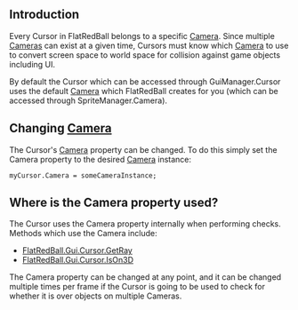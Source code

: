 ## Introduction

Every Cursor in FlatRedBall belongs to a specific [Camera](/frb/docs/index.php?title=Camera.md "Camera"). Since multiple [Cameras](/frb/docs/index.php?title=Camera.md "Camera") can exist at a given time, Cursors must know which [Camera](/frb/docs/index.php?title=Camera.md "Camera") to use to convert screen space to world space for collision against game objects including UI.

By default the Cursor which can be accessed through GuiManager.Cursor uses the default [Camera](/frb/docs/index.php?title=Camera.md "Camera") which FlatRedBall creates for you (which can be accessed through SpriteManager.Camera).

## Changing [Camera](/frb/docs/index.php?title=Camera.md "Camera")

The Cursor's [Camera](/frb/docs/index.php?title=Camera.md "Camera") property can be changed. To do this simply set the Camera property to the desired [Camera](/frb/docs/index.php?title=Camera.md "Camera") instance:

    myCursor.Camera = someCameraInstance;

## Where is the Camera property used?

The Cursor uses the Camera property internally when performing checks. Methods which use the Camera include:

-   [FlatRedBall.Gui.Cursor.GetRay](/frb/docs/index.php?title=FlatRedBall.Gui.Cursor.GetRay.md "FlatRedBall.Gui.Cursor.GetRay")
-   [FlatRedBall.Gui.Cursor.IsOn3D](/frb/docs/index.php?title=FlatRedBall.Gui.Cursor.IsOn3D.md "FlatRedBall.Gui.Cursor.IsOn3D")

The Camera property can be changed at any point, and it can be changed multiple times per frame if the Cursor is going to be used to check for whether it is over objects on multiple Cameras.
